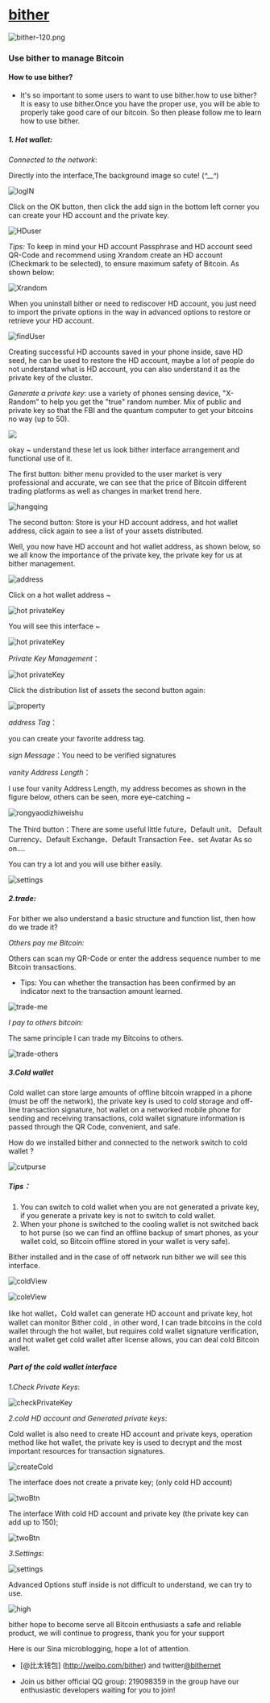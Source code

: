 # [bither](https://bither.net)

![bither-120.png](images/bither_120.png)

### Use bither to manage Bitcoin

#### How to use bither?

* It's so important to some users to want to use bither.how to use bither? It is easy to use bither.Once you have the proper use, you will be able to properly take good care of our bitcoin. So then please follow me  to learn how to use bither.

##### 1. Hot wallet:

*Connected to the network*:

Directly into the interface,The background image so cute! (*^__^*)

![logIN](images/Screenshot_2015-12-02-13-27-09_net_bither.png)

Click on the OK button, then click the add sign in the bottom left corner you can create your HD account and the private key.

![HDuser](images/Screenshot_2015-12-02-17-47-50_net.bither.png)

*Tips:* To keep in mind your HD account Passphrase and HD account seed QR-Code and recommend using Xrandom create an HD account (Checkmark to be selected), to ensure maximum safety of Bitcoin. As shown below:

![Xrandom](images/Screenshot_2015-12-02-13-35-05x_net_bither.png)

When you uninstall bither or need to rediscover HD account, you just need to import the private options in the way in advanced options to restore or retrieve your HD account.

![findUser](images/Screenshot_2015-12-02-17-53-06_net.bither.png)

Creating successful HD accounts saved in your phone inside, save HD seed, he can be used to restore the HD account, maybe a lot of people do not understand what is HD account, you can also understand it as the private key of the cluster.

*Generate a private key*: use a variety of phones sensing device, "X-Random" to help you get the "true" random number. Mix of public and private key so that the FBI and the quantum computer to get your bitcoins no way (up to 50).

![](images/Screenshot_2015-12-02-17-50-03_net_bither.png)



okay ~ understand these let us look bither interface arrangement and functional use of it.

The first button: bither menu provided to the user market is very professional and accurate, we can see that the price of Bitcoin different trading platforms as well as changes in market trend here.

![hangqing](images/Screenshot_2015-12-02-13-32-18_net.bither.png)

The second button: Store is your HD account address, and hot wallet address, click again to see a list of your assets distributed.



Well, you now have HD account and hot wallet address, as shown below, so we all know the importance of the private key, the private key for us at bither management.

![address](images/Screenshot_2015-12-02-16-15-23_net.bither.png)

Click on a hot wallet address ~

![hot privateKey](images/Screenshot_2015-12-03-11-14-31_net_bither.png)

You will see this interface ~

![hot privateKey](images/Screenshot_2015-12-03-10-28-45_net_bither.png)

*Private Key Management*：

![hot privateKey](images/Screenshot_2015-12-03-10-34-42_net_bither.png)

Click the distribution list of assets the second button again:

![property](images/5d44b2bb25e1613e.png)

*address Tag*：

you can create your favorite address tag.

*sign Message*：You need to be verified signatures

*vanity Address Length*：

I use four vanity Address Length, my address becomes as shown in the figure below, others can be seen, more eye-catching ~

![rongyaodizhiweishu](images/Screenshot_2015-12-03-11-05-11_net.bither.png)

The Third button：There are some useful little future，Default unit、 Default Currency、Default Exchange、Default Transaction Fee、set Avatar As so on....

You can try a lot and you will use bither easily.  

![settings](images/Screenshot_2015-12-02-17-48-09_net.bither.png)



##### 2.trade:

For bither we also understand a basic structure and function list, then how do we trade it?

*Others pay me Bitcoin:*

Others can scan my QR-Code or enter the address sequence number to me Bitcoin transactions.

* Tips: You can whether the transaction has been confirmed by an indicator next to the transaction amount learned.

![trade-me](images/Screenshot_2015-12-02-13-39-34_net_bither.png)

*I pay to others bitcoin:*

The same principle I can trade my Bitcoins to others.

![trade-others](images/Screenshot_2015-12-02-13-40-34_net.bither.png)

##### 3.Cold wallet

Cold wallet can store large amounts of offline bitcoin  wrapped in a phone (must be off the network), the private key is used to cold storage and off-line transaction signature, hot wallet on a networked mobile phone for sending and receiving transactions, cold wallet signature information is passed through the QR Code, convenient, and safe.

How do we installed bither and connected to the network switch to cold wallet ?

![cutpurse](images/Screenshot_2015-12-02-17-46-38_net_bither.png)

##### Tips：

1. You can switch to cold wallet when you are not generated a private key, if you generate a private key is not to switch to cold wallet.
2. When your phone is switched to the cooling wallet is not switched back to hot purse (so we can find an offline backup of smart phones, as your wallet cold, so Bitcoin offline stored in your wallet is very  safe).

Bither installed and in the case of off network run bither we will see this interface.

![coldView](images/Screenshot_2015-12-02-13-26-37_net.bither.png)

![coleView](images/Screenshot_2015-12-02-13-26-54_net_bither.png)

like hot wallet，Cold wallet can generate HD account and private key, hot wallet can monitor Bither cold , in other word, I can trade bitcoins in the cold wallet through the hot wallet, but requires cold wallet signature verification, and hot wallet get cold wallet after license allows, you can deal cold Bitcoin wallet.

##### Part of the cold wallet interface

*1.Check Private Keys*:

![checkPrivateKey](images/Screenshot_2015-12-03-13-06-00_net.bither.png)

*2.cold HD account and Generated private keys*:

Cold wallet is also need to create HD account and private keys, operation method like hot wallet, the private key is used to decrypt and the most important resources for transaction signatures.

![createCold](images/Screenshot_2015-12-03-13-47-36_net.bither.png)

The interface does not create a private key; (only cold HD account)

![twoBtn](images/Screenshot_2015-12-03-13-06-20_net.bither.png)

The interface With cold HD account and private key (the private key can add up to 150);

![twoBtn](images/Screenshot_2015-12-03-13-18-12_net.bither.png)

*3.Settings*:

![settings](images/Screenshot_2015-12-03-13-24-07_n1et_bither.png)

Advanced Options stuff inside is not difficult to understand, we can try to use.

![high](images/Screenshot_2015-12-03-13-09-04_net.bither.png)

bither hope to become serve all Bitcoin enthusiasts a safe and reliable product, we will continue to progress, thank you for your support

Here is our Sina microblogging, hope a lot of attention.

* [@比太钱包] (<http://weibo.com/bither>) and twitter[@bithernet](https://twitter.com/bithernet)

* Join us bither official QQ group: 219098359 in the group have our enthusiastic developers waiting for you to join!

